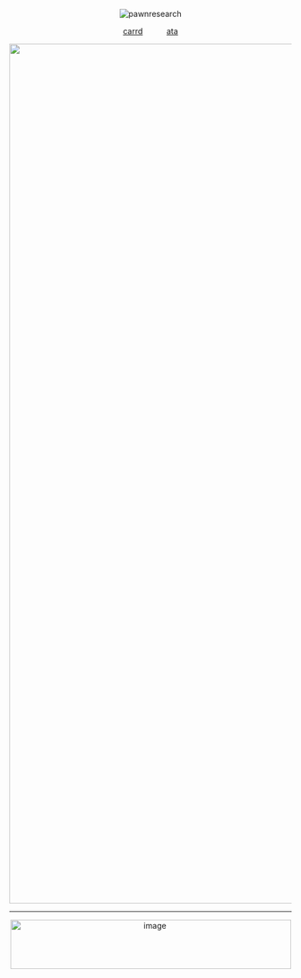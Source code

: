 <p align="center"> <img src="https://komarev.com/ghpvc/?username=pawnresearch&label=✦&color=grey&style=square" alt="pawnresearch" /> </p>

<p align="center">
  <a href="https://pawnresearch.carrd.co/">carrd</a> ⠀ ⠀ ⠀<a href="https://sososhaun.atabook.org/">ata</a>
</p>

<p align="center">
 <img width="2048" height="1536" alt="image" src="https://github.com/user-attachments/assets/eb6c5840-2eb1-42dc-8780-64ef38015311" />
</p>

---- 
<p align="center">
 <img width="501" height="88" alt="image" src="https://github.com/user-attachments/assets/90ad7ee9-1695-4089-bb47-c89326bb5c88" />
</p>
